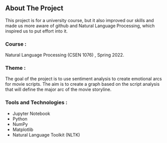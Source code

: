 <div id="top"></div>

<!-- ABOUT THE PROJECT -->
## About The Project

This project is for a university course, but it also improved our skills and made us more aware of github and Natural Language Processing, which inspired us to put effort into it.

### Course :
Natural Language Processing (CSEN 1076) , Spring 2022.

### Theme :
The goal of the project is to use sentiment analysis to create emotional arcs for movie scripts. The aim is to create a graph based on the script analysis that will define the major arc of the movie storyline.

### Tools and Technologies :
- Jupyter Notebook 
- Python
- NumPy
- Matplotlib
- Natural Language Toolkit (NLTK)


